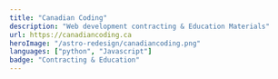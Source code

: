 ```yaml
---
title: "Canadian Coding"
description: "Web development contracting & Education Materials"
url: https://canadiancoding.ca
heroImage: "/astro-redesign/canadiancoding.png"
languages: ["python", "Javascript"]
badge: "Contracting & Education"
---
```




